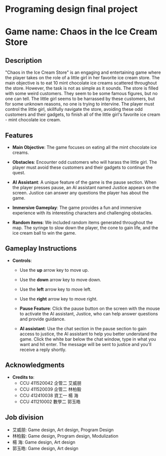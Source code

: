 # Programing design final project

# Game name: Chaos in the Ice Cream Store

## Description

"Chaos in the Ice Cream Store" is an engaging and entertaining game where the player takes on the role of a little girl in her favorite ice cream store. The main objective is to eat 10 mint chocolate ice creams scattered throughout the store. However, the task is not as simple as it sounds. The store is filled with some weird customers. They seem to be some famous figures, but no one can tell. The little girl seems to be harrassed by these customers, but for some unknown reasons, no one is trying to intervine. The player must control the little girl, skillfully navigate the store, avoiding these odd customers and their gadgets, to finish all of the little girl's favorite ice cream - mint chocolate ice cream.

## Features

- **Main Objective**: The game focuses on eating all the mint chocolate ice creams.

- **Obstacles**: Encounter odd customers who will harass the little girl. The player must avoid these customers and their gadgets to continue the quest.

- **AI Assistant**: A unique feature of the game is the pause section. When the player presses pause, an AI assistant named Justice appears on the screen. Justice can answer any questions the player has about the game.

- **Immersive Gameplay**: The game provides a fun and immersive experience with its interesting characters and challenging obstacles.

- **Random items**: We included random items generated throughout the map. The syringe to slow down the player, the cone to gain life, and the ice cream ball to win the game.

## Gameplay Instructions

- **Controls**: 
  - Use the **up** arrow key to move up.

  - Use the **down** arrow key to move down.

  - Use the **left** arrow key to move left.

  - Use the **right** arrow key to move right.

  - **Pause Feature**: Click the pause button on the screen with the mouse to activate the AI assistant, Justice, who can help answer questions and provide guidance.

  - **AI assistant**: Use the chat section in the pause section to gain access to justice, the AI assistant to help you better understand the game. Click the white bar below the chat window, type in what you want and hit enter. The message will be sent to justice and you'll receive a reply shortly.

## Acknowledgments
- **Credits to**: 
  - CCU 411520042 企管二 艾威朋
  - CCU 411520039 企管二 林柏毅
  - CCU 412410038 資工一 楊  海
  - CCU 411210002 數學二 郭玉皓


## Job division
  - 艾威朋: Game design, Art design, Program Design
  - 林柏毅: Game design, Program design, Modulization
  - 楊  海: Game design, Art design
  - 郭玉皓: Game design, Art design
